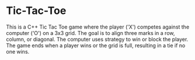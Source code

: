 # Tic-Tac-Toe
This is a C++ Tic Tac Toe game where the player ('X') competes against the computer ('O') on a 3x3 grid. The goal is to align three marks in a row, column, or diagonal. The computer uses strategy to win or block the player. The game ends when a player wins or the grid is full, resulting in a tie if no one wins.
